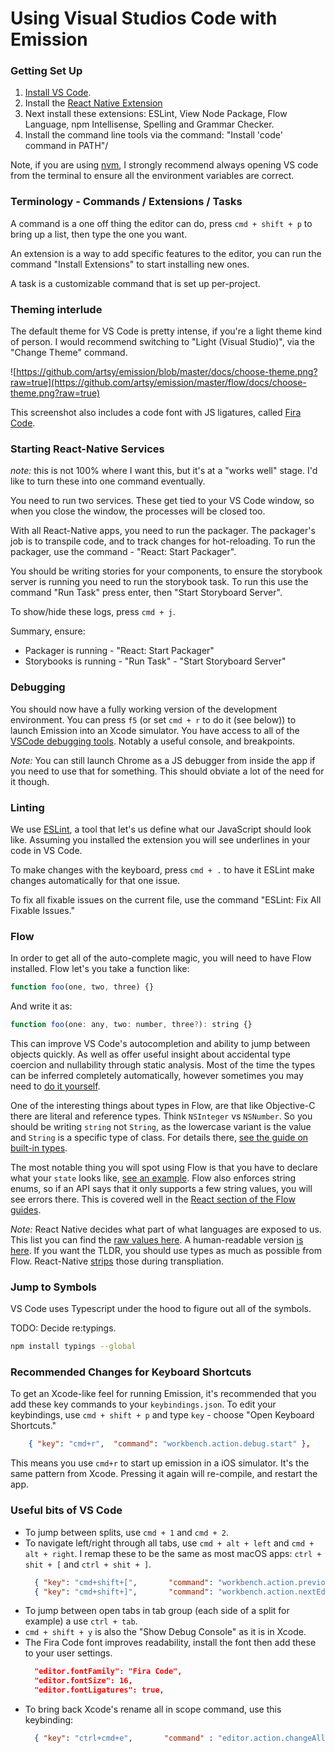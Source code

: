 # Using Visual Studios Code with Emission

### Getting Set Up

1. [Install VS Code](https://code.visualstudio.com).
1. Install the [React Native Extension](https://github.com/Microsoft/vscode-react-native)
1. Next install these extensions: ESLint, View Node Package, Flow Language, npm Intellisense, Spelling and Grammar Checker.
1. Install the command line tools via the command: "Install 'code' command in PATH"/

Note, if you are using [nvm](https://github.com/creationix/nvm), I strongly recommend always opening VS code from the terminal to ensure all the environment variables are correct.

### Terminology - Commands / Extensions / Tasks

A command is a one off thing the editor can do, press  `cmd + shift + p` to bring up a list, then type the one you want.

An extension is a way to add specific features to the editor, you can run the command "Install Extensions" to start installing new ones.

A task is a customizable command that is set up per-project.

### Theming interlude

The default theme for VS Code is pretty intense, if you're a light theme kind of person. I would recommend switching to "Light (Visual Studio)", via the "Change Theme" command.

![https://github.com/artsy/emission/blob/master/docs/choose-theme.png?raw=true](https://github.com/artsy/emission/master/flow/docs/choose-theme.png?raw=true)

This screenshot also includes a code font with JS ligatures, called [Fira Code](https://github.com/tonsky/FiraCode).

### Starting React-Native Services

_note:_ this is not 100% where I want this, but it's at a "works well" stage. I'd like to turn these into one command eventually.

You need to run two services. These get tied to your VS Code window, so when you close the window, the processes will be closed too.

With all React-Native apps, you need to run the packager. The packager's job is to transpile code, and to track changes for hot-reloading. To run the packager, use the command - "React: Start Packager".

You should be writing stories for your components, to ensure the storybook server is running you need to run the storybook task. To run this use the command "Run Task" press enter, then "Start Storyboard Server".

To show/hide these logs, press `cmd + j`.

Summary, ensure:

* Packager is running - "React: Start Packager"
* Storybooks is running - "Run Task" - "Start Storyboard Server"

### Debugging

You should now have a fully working version of the development environment. You can press `f5` (or set `cmd + r` to do it (see below)) to launch Emission into an Xcode simulator. You have access to all of the [VSCode debugging tools](https://code.visualstudio.com/Docs/editor/debugging). Notably a useful console, and breakpoints.

_Note:_ You can still launch Chrome as a JS debugger from inside the app if you need to use that for something. This should obviate a lot of the need for it though.

### Linting

We use [ESLint](http://eslint.org), a tool that let's us define what our JavaScript should look like. Assuming you installed the extension you will see underlines in your code in VS Code.

To make changes with the keyboard, press `cmd + .` to have it ESLint make changes automatically for that one issue.

To fix all fixable issues on the current file, use the command "ESLint: Fix All Fixable Issues."

### Flow

In order to get all of the auto-complete magic, you will need to have Flow installed. Flow let's you take a function like:

```js
function foo(one, two, three) {}
```
And write it as:

```js
function foo(one: any, two: number, three?): string {}
```

This can improve VS Code's autocompletion and ability to jump between objects quickly. As well as offer useful insight about accidental type coercion and nullability through static analysis. Most of the time the types can be inferred completely automatically, however sometimes you may need to [do it yourself](https://github.com/artsy/emission/commit/e5135618b0c8d10d23e64ea0a6ce5d35c0e4af95#diff-2f5aa3c37ef9f2653a0096c9f8344357R45).

One of the interesting things about types in Flow, are that like Objective-C there are literal and reference types. Think `NSInteger` vs `NSNumber`. So you should be writing `string` not `String`, as the lowercase variant is the value and `String` is a specific type of class. For details there, [see the guide on built-in types](https://flowtype.org/docs/builtins.html).

The most notable thing you will spot using Flow is that you have to declare what your `state` looks like, [see an example](https://github.com/artsy/emission/commit/e5135618b0c8d10d23e64ea0a6ce5d35c0e4af95#diff-84358beb6307a90d292cb841ec4ad693R30).  Flow also enforces string enums, so if an API says that it only supports a few string values, you will see errors there. This is covered well in the [React section of the Flow guides](https://flowtype.org/docs/react.html).

_Note:_ React Native decides what part of what languages are exposed to us. This list you can find the [raw values here](https://github.com/facebook/react-native/blob/master/babel-preset/configs/main.js#L13). A human-readable version [is here](http://facebook.github.io/react-native/docs/javascript-environment.html). If you want the TLDR, you should use types as much as possible from Flow. React-Native [strips](http://babeljs.io/docs/plugins/transform-flow-strip-types/) those during transpliation.

### Jump to Symbols

VS Code uses Typescript under the hood to figure out all of the symbols.

TODO: Decide re:typings.

```sh
npm install typings --global
```

### Recommended Changes for Keyboard Shortcuts

To get an Xcode-like feel for running Emission, it's recommended that you add these key commands to your `keybindings.json`.  To edit your keybindings, use `cmd + shift + p` and type `key` - choose "Open Keyboard Shortcuts."

``` json
    { "key": "cmd+r",  "command": "workbench.action.debug.start" },
```

This means you use `cmd+r` to start up emission in a iOS simulator. It's the same pattern from Xcode. Pressing it again will re-compile, and restart the app.

### Useful bits of VS Code

* To jump between splits, use `cmd + 1` and `cmd + 2`.
* To navigate left/right through all tabs, use `cmd + alt + left` and `cmd + alt + right`. I remap these to be the same as most macOS apps: `ctrl + shit + [` and `ctrl + shit + ]`.
  ```json
    { "key": "cmd+shift+[",       "command": "workbench.action.previousEditor" },
    { "key": "cmd+shift+]",       "command": "workbench.action.nextEditor" },

  ```
* To jump between open tabs in tab group (each side of a split for example) a use `ctrl + tab`.
* `cmd + shift + y` is also the "Show Debug Console" as it is in Xcode.
* The Fira Code font improves readability, install the font then add these to your user settings.
  ```json
    "editor.fontFamily": "Fira Code",
    "editor.fontSize": 16,
    "editor.fontLigatures": true,
  ```
* To bring back Xcode's rename all in scope command, use this keybinding:
  ```json
    { "key": "ctrl+cmd+e",       "command" : "editor.action.changeAll" }
  ```